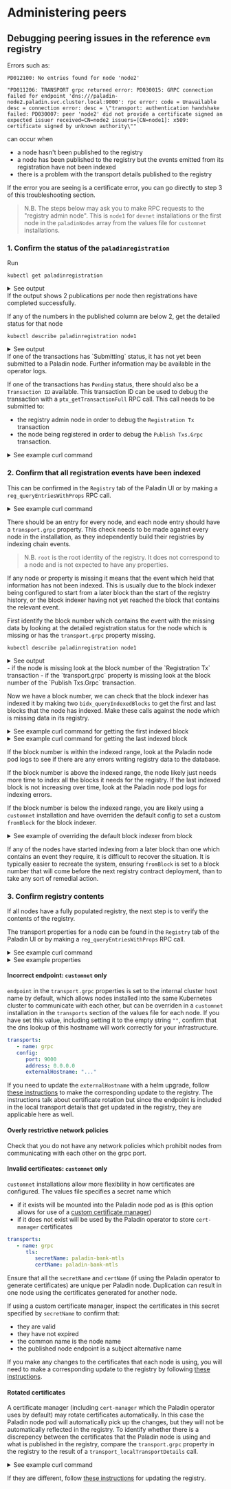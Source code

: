# Administering peers

<!-- TODO: this section could include an overview of our reference registry implementations. The architecture page needs to be filled in for the generic registry architecture. -->

<!-- TODO: talk about the difference in behaviour between directCertVerification being enabled or not -->

## Debugging peering issues in the reference `evm` registry

Errors such as: 
```
PD012100: No entries found for node 'node2'
```
```
"PD011206: TRANSPORT grpc returned error: PD030015: GRPC connection failed for endpoint 'dns:///paladin-node2.paladin.svc.cluster.local:9000': rpc error: code = Unavailable desc = connection error: desc = \"transport: authentication handshake failed: PD030007: peer 'node2' did not provide a certificate signed an expected issuer received=CN=node2 issuers=[CN=node1]: x509: certificate signed by unknown authority\""
```
can occur when

- a node hasn't been published to the registry
- a node has been published to the registry but the events emitted from its registration have not been indexed
- there is a problem with the transport details published to the registry

If the error you are seeing is a certificate error, you can go directly to step 3 of this troubleshooting section.

> N.B. The steps below may ask you to make RPC requests to the "registry admin node". This is `node1` for `devnet` installations or the first node in the `paladinNodes` array from the values file for `customnet` installations.

### 1. Confirm the status of the `paladinregistration`

Run
``` 
kubectl get paladinregistration
```
<details>
<summary>See output</summary>
```bash
NAME    PUBLISHED
node1   2
node2   2
node3   2
```
</details>
If the output shows 2 publications per node then registrations have completed successfully. 

If any of the numbers in the published column are below 2, get the detailed status for that node
```
kubectl describe paladinregistration node1
```
<details>
<summary>See output</summary>
```bash
Name:         node1
Namespace:    default
Labels:       app.kubernetes.io/managed-by=Helm
              app.kubernetes.io/name=operator-go
Annotations:  meta.helm.sh/release-name: paladin
              meta.helm.sh/release-namespace: default
API Version:  core.paladin.io/v1alpha1
Kind:         PaladinRegistration
Metadata:
  Creation Timestamp:  2025-09-09T15:11:15Z
  Generation:          1
  Resource Version:    2350
  UID:                 6800bc37-f317-4b51-9799-872ad8f2aeff
Spec:
  Node:                 node1
  Node Admin Key:       registry.node1
  Registry:             evm-registry
  Registry Admin Key:   registry.operator
  Registry Admin Node:  node1
  Transports:
    grpc
Status:
  Publish Count:  1
  Publish Txs:
    Grpc:
      Idempotency Key:     k8s.reg.node1.grpc.1757430744774547
      Transaction ID:      83278a5f-5f89-412c-b8a4-9757bdb1f382
      Transaction Status:  Pending
  Registration Tx:
    Block Number:        6
    Idempotency Key:     k8s.reg.node1.1757430743709513
    Transaction Hash:    0xaa92ab37b2afab75dd77d04e0039e5e0748777b5d0ca72591c9ceb9d9907deea
    Transaction ID:      8cdae679-a0ce-43e4-9be0-62a4313d37dc
    Transaction Status:  Success
Events:                  <none>
```
</details>
If one of the transactions has `Submitting` status, it has not yet been submitted to a Paladin node. Further information may be available in the operator logs.

If one of the transactions has `Pending` status, there should also be a `Transaction ID` available. This transaction ID can be used to debug the transaction with a `ptx_getTransactionFull` RPC call. This call needs to be submitted to:

- the registry admin node in order to debug the `Registration Tx` transaction
- the node being registered in order to debug the `Publish Txs.Grpc` transaction.
<details>
<summary>See example curl command</summary>
```bash
curl http://localhost:31548 --header 'Content-Type: application/json' \
--data '{
    "jsonrpc": "2.0",
    "id": "1",
    "method": "ptx_getTransactionFull",
    "params": ["83278a5f-5f89-412c-b8a4-9757bdb1f382"]
}'
```
</details>
<!-- TODO: There's scope here to write a whole guide on debugging pending transactions- e.g. indexer not yet caught up, insufficient funds etc. -->

### 2. Confirm that all registration events have been indexed

This can be confirmed in the `Registry` tab of the Paladin UI or by making a `reg_queryEntriesWithProps` RPC call.
<details>
<summary>See example curl command</summary>
```bash
curl http://localhost:31548 --header 'Content-Type: application/json' \
--data '{
    "jsonrpc": "2.0",
    "id": "1",
    "method": "reg_queryEntriesWithProps",
    "params": ["evm-registry", {"limit": 100}, "any"]
}'
```
</details>

There should be an entry for every node, and each node entry should have a `transport.grpc` property. This check needs to be made against every node in the installation, as they independently build their registries by indexing chain events.

> N.B. `root` is the root identity of the registry. It does not correspond to a node and is not expected to have any properties.

If any node or property is missing it means that the event which held that information has not been indexed. This is usually due to the block indexer being configured to start from a later block than the start of the registry history, or the block indexer having not yet reached the block that contains the relevant event.

First identify the block number which contains the event with the missing data by looking at the detailed registration status for the node which is missing or has the `transport.grpc` property missing.
```
kubectl describe paladinregistration node1
```
<details>
<summary>See output</summary>
```bash
Name:         node1
Namespace:    default
Labels:       app.kubernetes.io/managed-by=Helm
              app.kubernetes.io/name=operator-go
Annotations:  meta.helm.sh/release-name: paladin
              meta.helm.sh/release-namespace: default
API Version:  core.paladin.io/v1alpha1
Kind:         PaladinRegistration
Metadata:
  Creation Timestamp:  2025-09-09T15:11:15Z
  Generation:          1
  Resource Version:    2350
  UID:                 6800bc37-f317-4b51-9799-872ad8f2aeff
Spec:
  Node:                 node1
  Node Admin Key:       registry.node1
  Registry:             evm-registry
  Registry Admin Key:   registry.operator
  Registry Admin Node:  node1
  Transports:
    grpc
Status:
  Publish Count:  2
  Publish Txs:
    Grpc:
      Block Number:        11
      Idempotency Key:     k8s.reg.node1.grpc.1757430744774547
      Transaction Hash:    0x6f02b322be187569922ec8f2143e3f8ad5ce39e1eae874d0e2191c17ffc1f5a6
      Transaction ID:      83278a5f-5f89-412c-b8a4-9757bdb1f382
      Transaction Status:  Success
  Registration Tx:
    Block Number:        6
    Idempotency Key:     k8s.reg.node1.1757430743709513
    Transaction Hash:    0xaa92ab37b2afab75dd77d04e0039e5e0748777b5d0ca72591c9ceb9d9907deea
    Transaction ID:      8cdae679-a0ce-43e4-9be0-62a4313d37dc
    Transaction Status:  Success
Events:                  <none>
```
</details>
- if the node is missing look at the block number of the `Registration Tx` transaction
- if the `transport.grpc` property is missing look at the block number of the `Publish Txs.Grpc` transaction.

Now we have a block number, we can check that the block indexer has indexed it by making two `bidx_queryIndexedBlocks` to get the first and last blocks that the node has indexed. Make these calls against the node which is missing data in its registry.
<details>
<summary>See example curl command for getting the first indexed block</summary>
```bash
curl http://localhost:31548 --header 'Content-Type: application/json' \
--data '{
    "jsonrpc": "2.0",
    "id": "1",
    "method": "bidx_queryIndexedBlocks",
    "params": [{"limit":1, "sort": ["number ASC"]}]
}'
```
</details>
<details>
<summary>See example curl command for getting the last indexed block</summary>
```bash
curl http://localhost:31548 --header 'Content-Type: application/json' \
--data '{
    "jsonrpc": "2.0",
    "id": "1",
    "method": "bidx_queryIndexedBlocks",
    "params": [{"limit":1, "sort": ["number DESC"]}]
}'
```
</details>

If the block number is within the indexed range, look at the Paladin node pod logs to see if there are any errors writing registry data to the database.

If the block number is above the indexed range, the node likely just needs more time to index all the blocks it needs for the registry. If the last indexed block is not increasing over time, look at the Paladin node pod logs for indexing errors.

If the block number is below the indexed range, you are likely using a `customnet` installation and have overriden the default config to set a custom `fromBlock` for the block indexer.

<details>
<summary>See example of overriding the default block indexer from block</summary>
```yaml
paladinNodes:
  - name: node1
    config: |
      blockIndexer:
        fromBlock: 17543 # can also be latest
```
</details>

If any of the nodes have started indexing from a later block than one which contains an event they require, it is difficult to recover the situation. It is typically easier to recreate the system, ensuring `fromBlock` is set to a block number that will come before the next registry contract deployment, than to take any sort of remedial action.

### 3. Confirm registry contents

If all nodes have a fully populated registry, the next step is to verify the contents of the registry.

The transport properties for a node can be found in the `Registry` tab of the Paladin UI or by making a `reg_queryEntriesWithProps` RPC call.
<details>
<summary>See example curl command</summary>
```bash
curl http://localhost:31548 --header 'Content-Type: application/json' \
--data '{
    "jsonrpc": "2.0",
    "id": "1",
    "method": "reg_queryEntriesWithProps",
    "params": ["evm-registry", {"limit": 100}, "any"]
}'
```
</details>
<details>
<summary>See example properties</summary>
```json
{
   "$owner": "0xbd788c85660d249f23e084ee25cf82dd63861965",
   "transport.grpc": "{\"endpoint\":\"dns:///paladin-node3.default.svc.cluster.local:9000\",\"issuers\":\"-----BEGIN CERTIFICATE-----\\nMIIC/jCCAeagAwIBAgIQTFQ97yE+BI1FVWT53PlyHDANBgkqhkiG9w0BAQsFADAQ\\nMQ4wDAYDVQQDEwVub2RlMzAeFw0yNTA5MDkxNTExMThaFw0yNTEyMDgxNTExMTha\\nMBAxDjAMBgNVBAMTBW5vZGUzMIIBIjANBgkqhkiG9w0BAQEFAAOCAQ8AMIIBCgKC\\nAQEAwhcU9dX0jAqIymu23QwIwBkQsh/Tj9AOUNIlVlAL7+Wrx/7bKoeUCW9kU4hn\\nGJSC23NGAtPWckXAVlTyWzz+Ssn8UCEUO/9drwhJPjXHjKmnwSI2is0koSG0Rm9e\\nFBfpi56KqbByXgDaiTzJDeANr67hKnB5ve6KlolTFheQdwiJ/rKI7TOlX8VgKHlj\\nPpIVxdpbmkwtOHJMl039RG6hWuCaf3r5AOreNKU2XxdFK51Zn0Md4KdcMs9HYOKj\\n0LSz8pw4rM8YJsb5RRcAtLljf0QRzjIrPF+70iWvZY0cvQiKbRr/J6fYN3Door+I\\nVJW8DD4h0jA3EOOk9deFO7WKTQIDAQABo1QwUjAOBgNVHQ8BAf8EBAMCBaAwDAYD\\nVR0TAQH/BAIwADAyBgNVHREEKzApgidwYWxhZGluLW5vZGUzLmRlZmF1bHQuc3Zj\\nLmNsdXN0ZXIubG9jYWwwDQYJKoZIhvcNAQELBQADggEBAHKHxoLYfd0VrzD0NXL9\\nJnnPHxF9S5u6uhMtJtFXtgOixQbTzM4eNL6Z+HtpJRbEZpUGeFvb85gmPryY2OvB\\nzlNZWPnkpfmrQnmFZOlmcjWh/slK8mp7DUjQMeYL42YevLmv2sn+eEbKNO7Z3rDw\\nX8IdOCJju5+HUeGnDobkgCWT8fx9xu6+RLIOhpsUQocoDSSTDP1b3kOjs8vQbF/T\\nCs1g3tP7tE4ARZOlSJXqacCkeStpXftpkI2vAm2bDf3dTNsHxjxRHU1GnEQQFyMW\\nXjvxzuL5J8ArAUVyfyhYjaC0AFMkbaedXI+MsCOmROGYdfYQWZyNbB7HNSJJny4D\\n7gI=\\n-----END CERTIFICATE-----\\n\"}"
}
```
</details>

#### Incorrect endpoint: `customnet` only
`endpoint` in the `transport.grpc` properties is set to the internal cluster host name by default, which allows nodes installed into the same Kubernetes cluster to communicate with each other, but can be overriden in a `customnet` installation in the `transports` section of the values file for each node. If you have set this value, including setting it to the empty string `""`, confirm that the dns lookup of this hostname will work correctly for your infrastructure. 

```yaml
transports:
   - name: grpc
   config:
      port: 9000
      address: 0.0.0.0
      externalHostname: "..." 
```

If you need to update the `externalHostname` with a helm upgrade, follow [these instructions](./certificate_management.md#update-the-registry) to make the corresponding update to the registry. The instructions talk about certificate rotation but since the endpoint is included in the local transport details that get updated in the registry, they are applicable here as well.

#### Overly restrictive network policies
Check that you do not have any network policies which prohibit nodes from communicating with each other on the grpc port.

#### Invalid certificates: `customnet` only
`customnet` installations allow more flexibility in how certificates are configured. The values file specifies a secret name which

- if it exists will be mounted into the Paladin node pod as is (this option allows for use of a [custom certificate manager](./certificate_management.md#custom-certificate-manager))
- if it does not exist will be used by the Paladin operator to store `cert-manager` certificates

```yaml
transports:
   - name: grpc
      tls:
         secretName: paladin-bank-mtls  
         certName: paladin-bank-mtls
```

Ensure that all the `secretName` and `certName` (if using the Paladin operator to generate certificates) are unique per Paladin node. Duplication can result in one node using the certificates generated for another node.

If using a custom certificate manager, inspect the certificates in this secret specified by `secretName` to confirm that:

- they are valid
- they have not expired
- the common name is the node name
- the published node endpoint is a subject alternative name

If you make any changes to the certificates that each node is using, you will need to make a corresponding update to the registry by following [these instructions](./certificate_management.md#update-the-registry).

#### Rotated certificates

A certificate manager (including `cert-manager` which the Paladin operator uses by default) may rotate certificates automatically. In this case the Paladin node pod will automatically pick up the changes, but they will not be automatically reflected in the registry. To identify whether there is a discrepency between the certificates that the Paladin node is using and what is published in the registry, compare the `transport.grpc` property in the registry to the result of a `transport_localTransportDetails` call.

<details>
<summary>See example curl command</summary>
```bash
curl http://localhost:31548 --header 'Content-Type: application/json' \
--data '{
    "jsonrpc": "2.0",
    "id": "1",
    "method": "transport_localTransportDetails",
    "params": ["grpc"]
}'
```
</details>

If they are different, follow [these instructions](./certificate_management.md#update-the-registry) for updating the registry.
